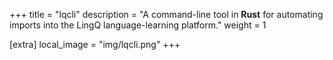 +++
title = "lqcli"
description = "A command-line tool in **Rust** for automating imports into the LingQ language-learning platform."
weight = 1

[extra]
local_image = "img/lqcli.png"
+++

